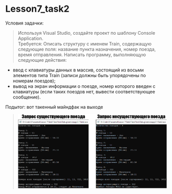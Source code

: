 # Lesson7_task2
Условия задачки:
>Используя Visual Studio, создайте проект по шаблону Console Application.  
Требуется: Описать структуру с именем Train, содержащую следующие поля: название пункта назначения, номер поезда, время отправления. 
Написать программу, выполняющую следующие действия: 
- ввод с клавиатуры данных в массив, состоящий из восьми элементов типа Train (записи должны быть упорядочены по номерам поездов); 
- вывод на экран информации о поезде, номер которого введен с клавиатуры (если таких поездов нет, вывести соответствующее сообщение). 

Подытог: вот такенный майндфак на выходе
>![](Task2/Program_output.png)
